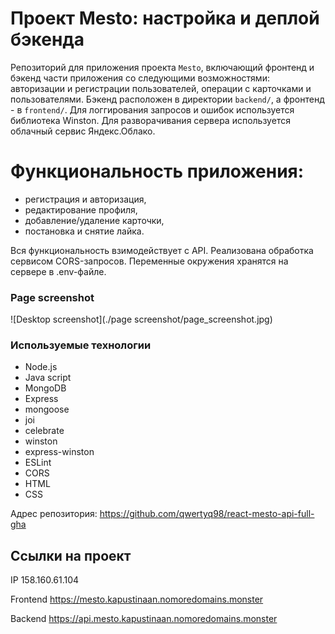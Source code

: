 
# Проект Mesto: настройка и деплой бэкенда

Репозиторий для приложения проекта `Mesto`, включающий фронтенд и бэкенд части приложения со следующими возможностями: авторизации и регистрации пользователей, операции с карточками и пользователями. Бэкенд расположен в директории `backend/`, а фронтенд - в `frontend/`. 
Для логгирования запросов и ошибок используется библиотека Winston. Для разворачивания сервера используется облачный сервис Яндекс.Облако.

# Функциональность приложения:

- регистрация и авторизация,
- редактирование профиля,
- добавление/удаление карточки,
- постановка и снятие лайка.

Вся функциональность взимодействует с API. Реализована обработка сервисом CORS-запросов. Переменные окружения хранятся на сервере в .env-файле.

### Page screenshot

![Desktop screenshot](./page screenshot/page_screenshot.jpg)

### Используемые технологии

- Node.js
- Java script
- MongoDB
- Express
- mongoose
- joi
- celebrate
- winston
- express-winston
- ESLint
- CORS
- HTML
- CSS

Адрес репозитория: https://github.com/qwertyq98/react-mesto-api-full-gha

## Ссылки на проект

IP 158.160.61.104

Frontend https://mesto.kapustinaan.nomoredomains.monster

Backend https://api.mesto.kapustinaan.nomoredomains.monster
